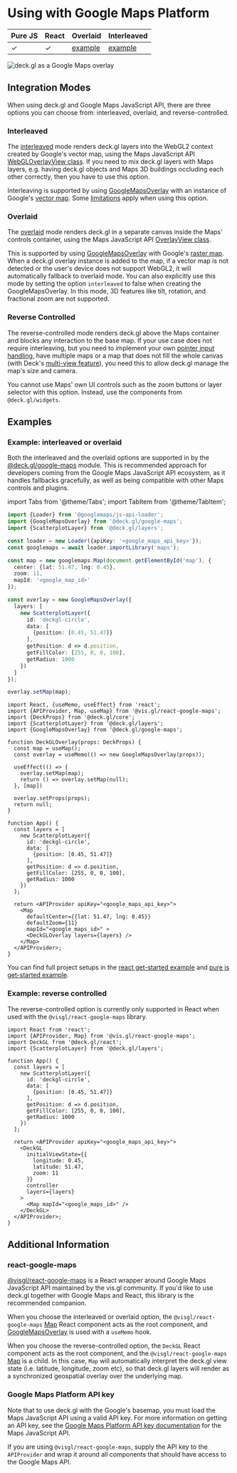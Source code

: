 # Using with Google Maps Platform

| Pure JS | React | Overlaid | Interleaved |
| ----- | ----- | ----- | ----- |
| ✓ | ✓ | [example](https://github.com/visgl/deck.gl/tree/9.0-release/examples/get-started/pure-js/google-maps) | [example](https://developers.google.com/maps/documentation/javascript/examples/deckgl-tripslayer) |

![deck.gl as a Google Maps overlay](https://raw.github.com/visgl/deck.gl-data/master/images/whats-new/google-maps.jpg)

## Integration Modes

When using deck.gl and Google Maps JavaScript API, there are three options you can choose from: interleaved, overlaid, and reverse-controlled.

### Interleaved

The [interleaved](../../get-started/using-with-map.md#interleaved) mode renders deck.gl layers into the WebGL2 context created by Google's vector map, using the Maps JavaScript API [WebGLOverlayView class](https://developers.google.com/maps/documentation/javascript/webgl/webgl-overlay-view). If you need to mix deck.gl layers with Maps layers, e.g. having deck.gl objects and Maps 3D buildings occluding each other correctly, then you have to use this option.

Interleaving is supported by using [GoogleMapsOverlay](../../api-reference/google-maps/google-maps-overlay.md) with an instance of Google's [vector map](https://developers.google.com/maps/documentation/javascript/vector-map). Some [limitations](../../api-reference/google-maps/overview.md#supported-features-and-limitations) apply when using this option.


### Overlaid

The [overlaid](../../get-started/using-with-map.md#overlaid) mode renders deck.gl in a separate canvas inside the Maps' controls container, using the Maps JavaScript API [OverlayView class](https://developers.google.com/maps/documentation/javascript/reference/#OverlayView).

This is supported by using [GoogleMapsOverlay](../../api-reference/google-maps/google-maps-overlay.md) with Google's [raster map](https://developers.google.com/maps/documentation/javascript/vector-map). When a deck.gl overlay instance is added to the map, if a vector map is not detected or the user's device does not support WebGL2, it will automatically fallback to overlaid mode. You can also explicitly use this mode by setting the option `interleaved` to false when creating the GoogleMapsOverlay. In this mode, 3D features like tilt, rotation, and fractional zoom are not supported.

### Reverse Controlled

The reverse-controlled mode renders deck.gl above the Maps container and blocks any interaction to the base map. If your use case does not require interleaving, but you need to implement your own [pointer input handling](../../api-reference/core/controller.md), have multiple maps or a map that does not fill the whole canvas (with Deck's [multi-view feature](../views.md#using-multiple-views)), you need this to allow deck.gl manage the map's size and camera.

You cannot use Maps' own UI controls such as the zoom buttons or layer selector with this option. Instead, use the components from `@deck.gl/widgets`.


## Examples

### Example: interleaved or overlaid

Both the interleaved and the overlaid options are supported in by the [@deck.gl/google-maps](../../api-reference/google-maps/overview.md) module. This is recommended approach for developers coming from the Google Maps JavaScript API ecosystem, as it handles fallbacks gracefully, as well as being compatible with other Maps controls and plugins.


import Tabs from '@theme/Tabs';
import TabItem from '@theme/TabItem';

<Tabs groupId="language">
  <TabItem value="ts" label="TypeScript">

```ts
import {Loader} from '@googlemaps/js-api-loader';
import {GoogleMapsOverlay} from '@deck.gl/google-maps';
import {ScatterplotLayer} from '@deck.gl/layers';

const loader = new Loader({apiKey: '<google_maps_api_key>'});
const googlemaps = await loader.importLibrary('maps');

const map = new googlemaps.Map(document.getElementById('map'), {
  center: {lat: 51.47, lng: 0.45},
  zoom: 11,
  mapId: '<google_map_id>'
});

const overlay = new GoogleMapsOverlay({
  layers: [
    new ScatterplotLayer({
      id: 'deckgl-circle',
      data: [
        {position: [0.45, 51.47]}
      ],
      getPosition: d => d.position,
      getFillColor: [255, 0, 0, 100],
      getRadius: 1000
    })
  ]
});

overlay.setMap(map);
```

  </TabItem>
  <TabItem value="react" label="React">

```tsx
import React, {useMemo, useEffect} from 'react';
import {APIProvider, Map, useMap} from '@vis.gl/react-google-maps';
import {DeckProps} from '@deck.gl/core';
import {ScatterplotLayer} from '@deck.gl/layers';
import {GoogleMapsOverlay} from '@deck.gl/google-maps';

function DeckGLOverlay(props: DeckProps) {
  const map = useMap();
  const overlay = useMemo(() => new GoogleMapsOverlay(props));

  useEffect(() => {
    overlay.setMap(map);
    return () => overlay.setMap(null);
  }, [map])

  overlay.setProps(props);
  return null;
}

function App() {
  const layers = [
    new ScatterplotLayer({
      id: 'deckgl-circle',
      data: [
        {position: [0.45, 51.47]}
      ],
      getPosition: d => d.position,
      getFillColor: [255, 0, 0, 100],
      getRadius: 1000
    })
  ];

  return <APIProvider apiKey="<google_maps_api_key>">
    <Map
      defaultCenter={{lat: 51.47, lng: 0.45}}
      defaultZoom={11}
      mapId="<google_maps_id>" >
      <DeckGLOverlay layers={layers} />
    </Map>
  </APIProvider>;
}
```

  </TabItem>
</Tabs>

You can find full project setups in the [react get-started example](https://github.com/visgl/deck.gl/tree/9.0-release/examples/get-started/react/google-maps/) and [pure js get-started example](https://github.com/visgl/deck.gl/tree/9.0-release/examples/get-started/pure-js/google-maps/).


### Example: reverse controlled

The reverse-controlled option is currently only supported in React when used with the `@visgl/react-google-maps` library.

```tsx
import React from 'react';
import {APIProvider, Map} from '@vis.gl/react-google-maps';
import DeckGL from '@deck.gl/react';
import {ScatterplotLayer} from '@deck.gl/layers';

function App() {
  const layers = [
    new ScatterplotLayer({
      id: 'deckgl-circle',
      data: [
        {position: [0.45, 51.47]}
      ],
      getPosition: d => d.position,
      getFillColor: [255, 0, 0, 100],
      getRadius: 1000
    })
  ];

  return <APIProvider apiKey="<google_maps_api_key>">
    <DeckGL
      initialViewState={{
        longitude: 0.45,
        latitude: 51.47,
        zoom: 11
      }}
      controller
      layers={layers}
    >
      <Map mapId="<google_maps_id>" />
    </DeckGL>
  </APIProvider>;
}
```


## Additional Information

### react-google-maps

[@visgl/react-google-maps](https://visgl.github.io/react-google-maps/) is a React wrapper around Google Maps JavaScript API maintained by the vis.gl community. If you'd like to use deck.gl together with Google Maps and React, this library is the recommended companion.

When you choose the interleaved or overlaid option, the `@visgl/react-google-maps` [Map](https://visgl.github.io/react-google-maps/docs/api-reference/components/map) React component acts as the root component, and [GoogleMapsOverlay](../../api-reference/google-maps/google-maps-overlay.md) is used with a `useMemo` hook. 

When you choose the reverse-controlled option, the `DeckGL` React component acts as the root component, and the `@visgl/react-google-maps` [Map](https://visgl.github.io/react-google-maps/docs/api-reference/components/map) is a child. In this case, `Map` will automatically interpret the deck.gl view state (i.e. latitude, longitude, zoom etc), so that deck.gl layers will render as a synchronized geospatial overlay over the underlying map.


### Google Maps Platform API key

Note that to use deck.gl with the Google's basemap, you must load the Maps JavaScript API using a valid API key. For more information on getting an API key, see the [Google Maps Platform API key documentation](https://developers.google.com/maps/documentation/javascript/get-api-key) for the Maps JavaScript API.

If you are using `@visgl/react-google-maps`, supply the API key to the `APIProvider` and wrap it around all components that should have access to the Google Maps API. 
